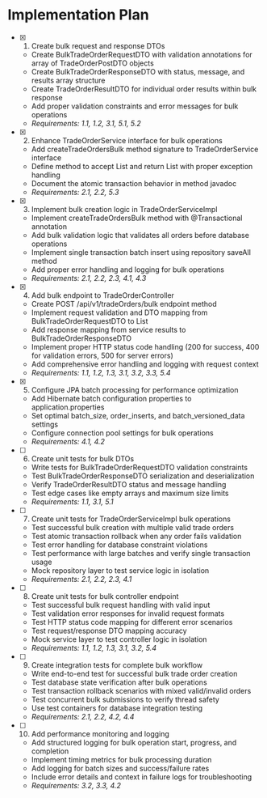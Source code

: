 # Implementation Plan

- [x] 1. Create bulk request and response DTOs
  - Create BulkTradeOrderRequestDTO with validation annotations for array of TradeOrderPostDTO objects
  - Create BulkTradeOrderResponseDTO with status, message, and results array structure
  - Create TradeOrderResultDTO for individual order results within bulk response
  - Add proper validation constraints and error messages for bulk operations
  - _Requirements: 1.1, 1.2, 3.1, 5.1, 5.2_

- [x] 2. Enhance TradeOrderService interface for bulk operations
  - Add createTradeOrdersBulk method signature to TradeOrderService interface
  - Define method to accept List<TradeOrder> and return List<TradeOrder> with proper exception handling
  - Document the atomic transaction behavior in method javadoc
  - _Requirements: 2.1, 2.2, 5.3_

- [x] 3. Implement bulk creation logic in TradeOrderServiceImpl
  - Implement createTradeOrdersBulk method with @Transactional annotation
  - Add bulk validation logic that validates all orders before database operations
  - Implement single transaction batch insert using repository saveAll method
  - Add proper error handling and logging for bulk operations
  - _Requirements: 2.1, 2.2, 2.3, 4.1, 4.3_

- [x] 4. Add bulk endpoint to TradeOrderController
  - Create POST /api/v1/tradeOrders/bulk endpoint method
  - Implement request validation and DTO mapping from BulkTradeOrderRequestDTO to List<TradeOrder>
  - Add response mapping from service results to BulkTradeOrderResponseDTO
  - Implement proper HTTP status code handling (200 for success, 400 for validation errors, 500 for server errors)
  - Add comprehensive error handling and logging with request context
  - _Requirements: 1.1, 1.2, 1.3, 3.1, 3.2, 3.3, 5.4_

- [x] 5. Configure JPA batch processing for performance optimization
  - Add Hibernate batch configuration properties to application.properties
  - Set optimal batch_size, order_inserts, and batch_versioned_data settings
  - Configure connection pool settings for bulk operations
  - _Requirements: 4.1, 4.2_

- [ ] 6. Create unit tests for bulk DTOs
  - Write tests for BulkTradeOrderRequestDTO validation constraints
  - Test BulkTradeOrderResponseDTO serialization and deserialization
  - Verify TradeOrderResultDTO status and message handling
  - Test edge cases like empty arrays and maximum size limits
  - _Requirements: 1.1, 3.1, 5.1_

- [ ] 7. Create unit tests for TradeOrderServiceImpl bulk operations
  - Test successful bulk creation with multiple valid trade orders
  - Test atomic transaction rollback when any order fails validation
  - Test error handling for database constraint violations
  - Test performance with large batches and verify single transaction usage
  - Mock repository layer to test service logic in isolation
  - _Requirements: 2.1, 2.2, 2.3, 4.1_

- [ ] 8. Create unit tests for bulk controller endpoint
  - Test successful bulk request handling with valid input
  - Test validation error responses for invalid request formats
  - Test HTTP status code mapping for different error scenarios
  - Test request/response DTO mapping accuracy
  - Mock service layer to test controller logic in isolation
  - _Requirements: 1.1, 1.2, 1.3, 3.1, 3.2, 5.4_

- [ ] 9. Create integration tests for complete bulk workflow
  - Write end-to-end test for successful bulk trade order creation
  - Test database state verification after bulk operations
  - Test transaction rollback scenarios with mixed valid/invalid orders
  - Test concurrent bulk submissions to verify thread safety
  - Use test containers for database integration testing
  - _Requirements: 2.1, 2.2, 4.2, 4.4_

- [ ] 10. Add performance monitoring and logging
  - Add structured logging for bulk operation start, progress, and completion
  - Implement timing metrics for bulk processing duration
  - Add logging for batch sizes and success/failure rates
  - Include error details and context in failure logs for troubleshooting
  - _Requirements: 3.2, 3.3, 4.2_
